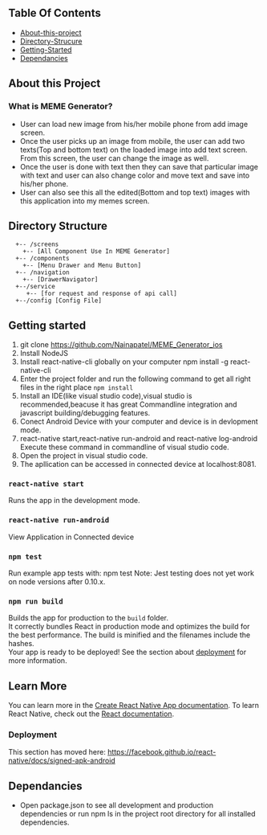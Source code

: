 <!-- Project Title
##MEME Generator##


#Getting Started#

1) User can load new image from his/her mobile phone from add image screen.
2) Once the user picks up an image from mobile, the user can add two texts(Top and bottom text) on the loaded image into add text screen. From this screen, the user can change the image as well. 
3) Once the user is done with text then they can save that particular image with text and user can also change color and move text and  save into his/her phone.
4) User can also see this all the edited(Bottom and top text) images with this application into my memes screen. 

#Prerequisites#
 
 version
 react-native-cli - 2.0.1
 react-native: 0.59.5
 
#Installing#

1) npm install -g react-native-cli
2) react-native init YourProjectName
3) cd YourProjectName
4) react-native run-android



#Running the tests#

1) react-native start
2) react-native run-android
3) react-native log-android

#Dependencies#

for image picker

1)yarn add react-native-image-picker

react-native link react-native-image-picker

import ImagePicker from 'react-native-image-picker';

2)yarn add react-native-view-shot

react-native link react-native-view-shot

import { captureScreen } from "react-native-view-shot";

3)yarn add rn-fetch-blob

react-native link rn-fetch-blob

import RNFetchBlob from "rn-fetch-blob";

4)yarn add react-native-fs

react-native link react-native-fs

import RNFS from 'react-native-fs'

5)yarn add native-base

react-native link native-base

import { Container, Header, Content, Card, CardItem, Body } from 'native-base'

#Built With#
React-native - The web framework used
 -->



## Table Of Contents
- [About-this-project](#About-this-project)
- [Directory-Strucure](#Directory-Structure)
- [Getting-Started](#Getting-Started)
- [Dependancies](#Dependancies)
## About this Project
### What is MEME Generator?
 
* User can load new image from his/her mobile phone from add image screen.
* Once the user picks up an image from mobile, the user can add two texts(Top and bottom text) on the loaded image into add text screen. From this screen, the user can change the image as well. 
* Once the user is done with text then they can save that particular image with text and user can also change color and move text and  save into his/her phone.
* User can also see this all the edited(Bottom and top text) images with this application into my memes screen. 

  
 
## Directory Structure
```
  +-- /screens
    +-- [All Component Use In MEME Generator]
  +-- /components
    +-- [Menu Drawer and Menu Button]
  +-- /navigation
    +-- [DrawerNavigator]
  +--/service 
     +-- [for request and response of api call]
  +--/config [Config File]
```
## Getting started
1. git clone https://github.com/Nainapatel/MEME_Generator_ios
2. Install NodeJS 
3. Install react-native-cli globally on your computer
   npm install -g react-native-cli
4. Enter the project folder and run the following command to get all right files in the right place
     `npm install`
5. Install an IDE(like visual studio code),visual studio is recommended,beacuse it has great Commandline integration and javascript building/debugging features.
6. Conect Android Device with your computer and device is in devlopment mode.
7. react-native start,react-native run-android and react-native log-android Execute these command in commandline of visual studio code.
8. Open the project in visual studio code.
9. The apllication can be accessed in connected device at localhost:8081.
### `react-native start`
Runs the app in the development mode.
### `react-native run-android`
View Application in Connected device 
### `npm test`
Run example app tests with:
npm test
Note: Jest testing does not yet work on node versions after 0.10.x.
### `npm run build`
Builds the app for production to the `build` folder.<br>
It correctly bundles React in production mode and optimizes the build for the best performance.
The build is minified and the filenames include the hashes.<br>
Your app is ready to be deployed!
See the section about [deployment](https://facebook.github.io/create-react-app/docs/deployment) for more information.
## Learn More
You can learn more in the [Create React Native App documentation](https://facebook.github.io/react-native/docs/getting-started).
To learn React Native, check out the [React documentation](https://facebook.github.io/react-native/docs/tutorial).
### Deployment
This section has moved here: https://facebook.github.io/react-native/docs/signed-apk-android
## Dependancies
* Open package.json to see all development and production dependencies or run npm ls in the project root directory for all installed dependencies.